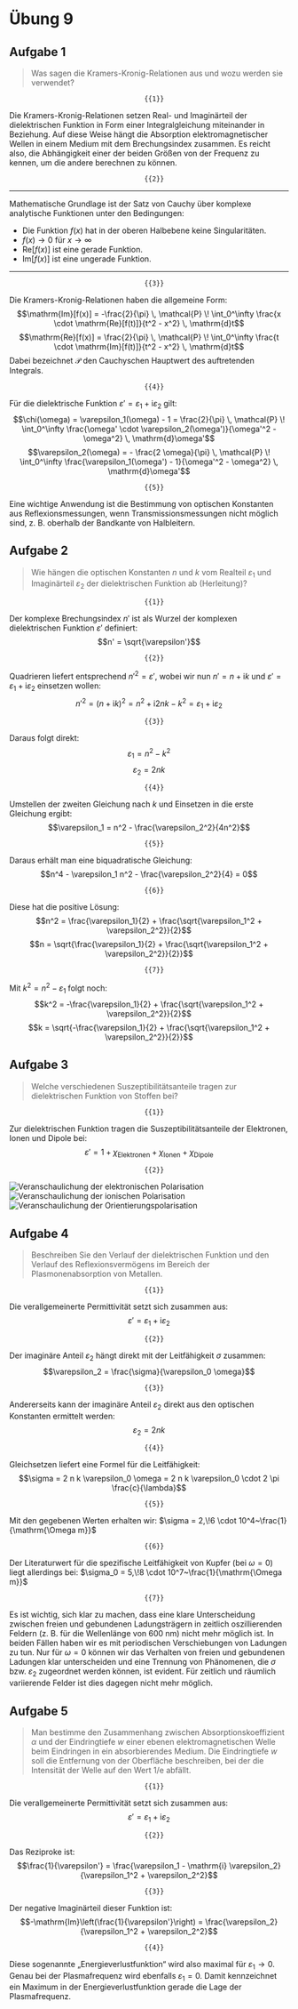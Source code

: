<!--
author:   Hartmut Stöcker
email:    hartmut.stoecker@physik.tu-freiberg.de
version:  0.0.1
language: de
narrator: Deutsch Female
comment:  Struktur der Materie 2 - Übung 09

@style
.lia-toc__bottom {
    display: none;
}
@end

import: https://raw.githubusercontent.com/liaTemplates/KekuleJS/master/README.md
import: https://github.com/liascript/CodeRunner
import: https://raw.githubusercontent.com/LiaTemplates/Pyodide/master/README.md
-->


# Übung 9


## Aufgabe 1

> Was sagen die Kramers-Kronig-Relationen aus und wozu werden sie verwendet?

                                      {{1}}
Die Kramers-Kronig-Relationen setzen Real- und Imaginärteil der dielektrischen Funktion in Form einer Integralgleichung miteinander in Beziehung. Auf diese Weise hängt die Absorption elektromagnetischer Wellen in einem Medium mit dem Brechungsindex zusammen. Es reicht also, die Abhängigkeit einer der beiden Größen von der Frequenz zu kennen, um die andere berechnen zu können.

                                      {{2}}
************************************
Mathematische Grundlage ist der Satz von Cauchy über komplexe analytische Funktionen unter den Bedingungen: 

- Die Funktion $f(x)$ hat in der oberen Halbebene keine Singularitäten.
- $f(x) \rightarrow 0$ für $x \rightarrow \infty$
- $\mathrm{Re}[f(x)]$ ist eine gerade Funktion.
- $\mathrm{Im}[f(x)]$ ist eine ungerade Funktion.
************************************

                                      {{3}}
Die Kramers-Kronig-Relationen haben die allgemeine Form:
$$\mathrm{Im}[f(x)] = -\frac{2}{\pi} \, \mathcal{P} \! \int_0^\infty \frac{x \cdot \mathrm{Re}[f(t)]}{t^2 - x^2} \, \mathrm{d}t$$
$$\mathrm{Re}[f(x)] = \frac{2}{\pi} \, \mathcal{P} \! \int_0^\infty \frac{t \cdot \mathrm{Im}[f(t)]}{t^2 - x^2} \, \mathrm{d}t$$
Dabei bezeichnet $\mathcal{P}$ den Cauchyschen Hauptwert des auftretenden Integrals.

                                      {{4}}
Für die dielektrische Funktion $\varepsilon' = \varepsilon_1 + \mathrm{i} \varepsilon_2$ gilt:
$$\chi(\omega) = \varepsilon_1(\omega) - 1 = \frac{2}{\pi} \, \mathcal{P} \! \int_0^\infty \frac{\omega' \cdot \varepsilon_2(\omega')}{\omega'^2 - \omega^2} \, \mathrm{d}\omega'$$
$$\varepsilon_2(\omega) = - \frac{2 \omega}{\pi} \, \mathcal{P} \! \int_0^\infty \frac{\varepsilon_1(\omega') - 1}{\omega'^2 - \omega^2} \, \mathrm{d}\omega'$$

                                      {{5}}
Eine wichtige Anwendung ist die Bestimmung von optischen Konstanten aus Reflexionsmessungen, wenn Transmissionsmessungen nicht möglich sind, z. B. oberhalb der Bandkante von Halbleitern.


## Aufgabe 2 

> Wie hängen die optischen Konstanten $n$ und $k$ vom Realteil $\varepsilon_1$ und Imaginärteil $\varepsilon_2$ der dielektrischen Funktion ab (Herleitung)?

                                      {{1}}
Der komplexe Brechungsindex $n'$ ist als Wurzel der komplexen dielektrischen Funktion $\varepsilon'$ definiert:
$$n' = \sqrt{\varepsilon'}$$

                                      {{2}}
Quadrieren liefert entsprechend $n'^2 = \varepsilon'$, wobei wir nun $n' = n + \mathrm{i}k$ und $\varepsilon' = \varepsilon_1 + \mathrm{i} \varepsilon_2$ einsetzen wollen:
$$n'^2 = (n + \mathrm{i}k)^2 = n^2 + \mathrm{i}2nk - k^2 = \varepsilon_1 + \mathrm{i} \varepsilon_2$$

                                      {{3}}
Daraus folgt direkt:
$$\varepsilon_1 = n^2 - k^2$$
$$\varepsilon_2 = 2nk$$

                                      {{4}}
Umstellen der zweiten Gleichung nach $k$ und Einsetzen in die erste Gleichung ergibt:
$$\varepsilon_1 = n^2 - \frac{\varepsilon_2^2}{4n^2}$$

                                      {{5}}
Daraus erhält man eine biquadratische Gleichung:
$$n^4 - \varepsilon_1 n^2 - \frac{\varepsilon_2^2}{4} = 0$$

                                      {{6}}
Diese hat die positive Lösung:
$$n^2 = \frac{\varepsilon_1}{2} + \frac{\sqrt{\varepsilon_1^2 + \varepsilon_2^2}}{2}$$
$$n = \sqrt{\frac{\varepsilon_1}{2} + \frac{\sqrt{\varepsilon_1^2 + \varepsilon_2^2}}{2}}$$

                                      {{7}}
Mit $k^2 = n^2 - \varepsilon_1$ folgt noch:
$$k^2 = -\frac{\varepsilon_1}{2} + \frac{\sqrt{\varepsilon_1^2 + \varepsilon_2^2}}{2}$$
$$k = \sqrt{-\frac{\varepsilon_1}{2} + \frac{\sqrt{\varepsilon_1^2 + \varepsilon_2^2}}{2}}$$



## Aufgabe 3

> Welche verschiedenen Suszeptibilitätsanteile tragen zur dielektrischen Funktion von Stoffen bei?

                                      {{1}}
Zur dielektrischen Funktion tragen die Suszeptibilitätsanteile der Elektronen, Ionen und Dipole bei:
$$\varepsilon' = 1 + \chi_\mathrm{Elektronen} + \chi_\mathrm{Ionen} + \chi_\mathrm{Dipole}$$

                                      {{2}}
![Veranschaulichung der elektronischen Polarisation](Bilder/Polarisation_elektronisch.png "Die Polarisation in einem dielektrischen Festkörper beruht einerseits darauf, dass die Elektronwolken der Gitteratome in einem angelegten elektrischen Feld gegenüber den positiven Atomkernen eine Auslenkung aus ihrer Gleichgewichtslage erfahren und dadurch elektrische Dipole entstehen. Die daraus resultierende Polarisation nennen wir auch **elektronische Polarisation**. *Quelle: Rudolf Gross und Achim Marx, Vorlesungsskript Festkörperphysik, 2008*")
![Veranschaulichung der ionischen Polarisation](Bilder/Polarisation_ionisch.png "Andererseits werden in Ionenkristallen in einem angelegten elektrischen Feld die positiven und negativen Ionen relativ zueinander verschoben. Die daraus resultierende Polarisation nennen wir **ionische Polarisation**. Sowohl für elektronische als auch ionische Polarisation ist mit der Auslenkung eine Rückstellkraft verbunden, die zu einer charakteristischen Eigenfrequenz führt. *Quelle: Rudolf Gross und Achim Marx, Vorlesungsskript Festkörperphysik, 2008*")
![Veranschaulichung der Orientierungspolarisation](Bilder/Polarisation_Dipole.png "Paraelektrische Substanzen enthalten bereits ohne anliegendes elektrisches Feld permanente elektrische Dipole, die durch das äußere Feld nur noch ausgerichtet werden. Wir sprechen hier von einer **Orientierungspolarisation**, die mit abnehmender Temperatur und zunehmender elektrischer Feldstärke zunimmt. Eine Orientierungspolarisation lässt sich nur für Festkörper beobachten, die aus asymmetrischen Molekülen aufgebaut sind. *Quelle: Rudolf Gross und Achim Marx, Vorlesungsskript Festkörperphysik, 2008*")


## Aufgabe 4

> Beschreiben Sie den Verlauf der dielektrischen Funktion und den Verlauf des Reflexionsvermögens im Bereich der Plasmonenabsorption von Metallen.

                                      {{1}}
Die verallgemeinerte Permittivität setzt sich zusammen aus:
$$\varepsilon' = \varepsilon_1 + \mathrm{i} \varepsilon_2$$

                                      {{2}}
Der imaginäre Anteil $\varepsilon_2$ hängt direkt mit der Leitfähigkeit $\sigma$ zusammen:
$$\varepsilon_2 = \frac{\sigma}{\varepsilon_0 \omega}$$

                                      {{3}}
Andererseits kann der imaginäre Anteil $\varepsilon_2$ direkt aus den optischen Konstanten ermittelt werden:
$$\varepsilon_2 = 2 n k$$

                                      {{4}}
Gleichsetzen liefert eine Formel für die Leitfähigkeit:
$$\sigma = 2 n k \varepsilon_0 \omega = 2 n k \varepsilon_0 \cdot 2 \pi \frac{c}{\lambda}$$

                                      {{5}}
Mit den gegebenen Werten erhalten wir: $\sigma = 2,\!6 \cdot 10^4~\frac{1}{\mathrm{\Omega m}}$

                                      {{6}}
Der Literaturwert für die spezifische Leitfähigkeit von Kupfer (bei $\omega = 0$) liegt allerdings bei: $\sigma_0 = 5,\!8 \cdot 10^7~\frac{1}{\mathrm{\Omega m}}$

                                      {{7}}
Es ist wichtig, sich klar zu machen, dass eine klare Unterscheidung zwischen freien und gebundenen Ladungsträgern in zeitlich oszillierenden Feldern (z. B. für die Wellenlänge von $600~\mathrm{nm}$) nicht mehr möglich ist. In beiden Fällen haben wir es mit periodischen Verschiebungen von Ladungen zu tun. Nur für $\omega = 0$ können wir das Verhalten von freien und gebundenen Ladungen klar unterscheiden und eine Trennung von Phänomenen, die $\sigma$ bzw. $\varepsilon_2$ zugeordnet werden können, ist evident. Für zeitlich und räumlich variierende Felder ist dies dagegen nicht mehr möglich.


## Aufgabe 5

> Man bestimme den Zusammenhang zwischen Absorptionskoeffizient $\alpha$ und der Eindringtiefe $w$ einer ebenen elektromagnetischen Welle beim Eindringen in ein absorbierendes Medium. Die Eindringtiefe $w$ soll die Entfernung von der Oberfläche beschreiben, bei der die Intensität der Welle auf den Wert $\mathrm{1/e}$ abfällt.

                                      {{1}}
Die verallgemeinerte Permittivität setzt sich zusammen aus:
$$\varepsilon' = \varepsilon_1 + \mathrm{i} \varepsilon_2$$

                                      {{2}}
Das Reziproke ist:
$$\frac{1}{\varepsilon'} = \frac{\varepsilon_1 - \mathrm{i} \varepsilon_2}{\varepsilon_1^2 + \varepsilon_2^2}$$

                                      {{3}}
Der negative Imaginärteil dieser Funktion ist:
$$-\mathrm{Im}\left(\frac{1}{\varepsilon'}\right) = \frac{\varepsilon_2}{\varepsilon_1^2 + \varepsilon_2^2}$$

                                      {{4}}
Diese sogenannte „Energieverlustfunktion“ wird also maximal für $\varepsilon_1 \rightarrow 0$. Genau bei der Plasmafrequenz wird ebenfalls $\varepsilon_1 = 0$. Damit kennzeichnet ein Maximum in der Energieverlustfunktion gerade die Lage der Plasmafrequenz.
